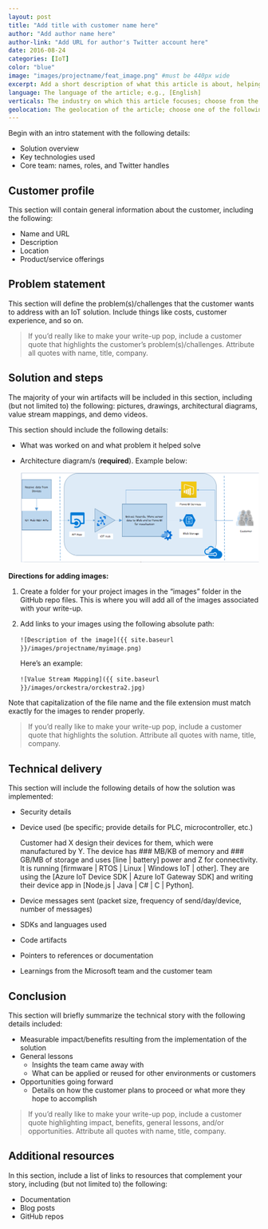 ```yaml
---
layout: post
title: "Add title with customer name here"
author: "Add author name here"
author-link: "Add URL for author's Twitter account here"
date: 2016-08-24
categories: [IoT]
color: "blue"
image: "images/projectname/feat_image.png" #must be 440px wide
excerpt: Add a short description of what this article is about, helping fellow developers understand why they would want to read it. What value will they get out of reading it? Focus on the problem or technologies and let that be the guiding light.
language: The language of the article; e.g., [English]
verticals: The industry on which this article focuses; choose from the following: ["Agriculture, Forestry & Fishing"], [Banking & Capital Markets], [Discrete Manufacturing], [Education], [Entertainment], [Facility Management], [Government], [Health], [Hospitality & Travel], [Insurance], [Logistics], [Media & Cable], [Nonprofit], [Power & Utilities], [Process Mfg & Resources], [Professional Services], [Public Safety], [Retail & Consumer Goods], [Security], [Telecommunications]
geolocation: The geolocation of the article; choose one of the following: [Africa], [Asia], [Central America and the Caribbean], [Europe], [Middle East], [North America], [Oceania], [South America]
---
```


Begin with an intro statement with the following details:

- Solution overview 
- Key technologies used 
- Core team: names, roles, and Twitter handles 

## Customer profile ##

This section will contain general information about the customer, including the following:

- Name and URL
- Description
- Location
- Product/service offerings
 
## Problem statement ##

This section will define the problem(s)/challenges that the customer wants to address with an IoT solution. Include things like costs, customer experience, and so on.
 
>If you’d really like to make your write-up pop, include a customer quote that highlights the customer’s problem(s)/challenges. Attribute all quotes with name, title, company.
 
## Solution and steps ##

The majority of your win artifacts will be included in this section, including (but not limited to) the following: pictures, drawings, architectural diagrams, value stream mappings, and demo videos.

This section should include the following details:

- What was worked on and what problem it helped solve
- Architecture diagram/s (**required**). Example below:

  ![IoT architecture diagram](/images/templates/iotarchitecture.png)

**Directions for adding images:**

1. Create a folder for your project images in the “images” folder in the GitHub repo files. This is where you will add all of the images associated with your write-up. 
2. Add links to your images using the following absolute path:

   `![Description of the image]({{ site.baseurl }}/images/projectname/myimage.png)`
    
   Here’s an example: 

   `![Value Stream Mapping]({{ site.baseurl }}/images/orckestra/orckestra2.jpg)`

Note that capitalization of the file name and the file extension must match exactly for the images to render properly.

>If you’d really like to make your write-up pop, include a customer quote that highlights the solution. Attribute all quotes with name, title, company.

## Technical delivery ##

This section will include the following details of how the solution was implemented:

- Security details
- Device used (be specific; provide details for PLC, microcontroller, etc.)

  Customer had X design their devices for them, which were manufactured by Y. The device has ### MB/KB of memory and ### GB/MB of storage and uses [line | battery] power and Z for connectivity. It is running [firmware | RTOS | Linux | Windows IoT | other]. They are using the [Azure IoT Device SDK | Azure IoT Gateway SDK] and writing their device app in [Node.js | Java | C# | C | Python].

- Device messages sent (packet size, frequency of send/day/device, number of messages)
- SDKs and languages used
- Code artifacts
- Pointers to references or documentation
- Learnings from the Microsoft team and the customer team
 
## Conclusion ##

This section will briefly summarize the technical story with the following details included:

- Measurable impact/benefits resulting from the implementation of the solution
- General lessons
  - Insights the team came away with
  - What can be applied or reused for other environments or customers
- Opportunities going forward
  - Details on how the customer plans to proceed or what more they hope to accomplish

>If you’d really like to make your write-up pop, include a customer quote highlighting impact, benefits, general lessons, and/or opportunities. Attribute all quotes with name, title, company.

## Additional resources ##

In this section, include a list of links to resources that complement your story, including (but not limited to) the following:

- Documentation
- Blog posts
- GitHub repos
